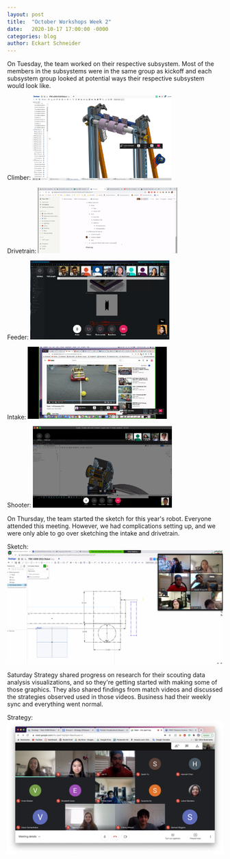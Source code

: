 ```yaml
---
layout: post
title:  "October Workshops Week 2"
date:   2020-10-17 17:00:00 -0000
categories: blog
author: Eckart Schneider
---
```

On Tuesday, the team worked on their respective subsystem. Most of the members in the subsystems were in the same group as kickoff and each subsystem group looked at potential ways their respective subsystem would look like.

Climber:
<img src="/img/blog/2020-10-24/october20climber.png" width="325"/>

Drivetrain:
<img src="/img/blog/2020-10-24/october20drivetrain.png" width="325"/>

Feeder:
<img src="/img/blog/2020-10-24/october20feeder.png" width="325"/>

Intake:
<img src="/img/blog/2020-10-24/october20intake.png" width="325"/>

Shooter:
<img src="/img/blog/2020-10-24/october20shooter.png" width="325"/>

On Thursday, the team started the sketch for this year's robot. Everyone attended this meeting. However, we had complications setting up, and we were only able to go over sketching the intake and drivetrain.

Sketch:
<img src="/img/blog/2020-10-24/october22sketch.png" width="600"/>

Saturday Strategy shared progress on research for their scouting data analysis visualizations, and so they're getting started with making some of those graphics. They also shared findings from match videos and discussed the strategies observed used in those videos. Business had their weekly sync and everything went normal.

Strategy:
<img src="/img/blog/2020-10-24/october24strategy.png" width="600"/>
